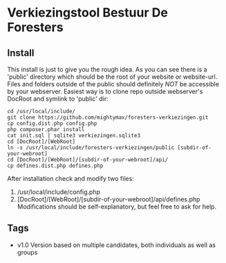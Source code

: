 # Verkiezingstool Bestuur De Foresters

## Install
This install is just to give you the rough idea. As you can see there is 
a 'public' directory which should be the root of your website or website-url.
Files and folders outside of the public should definitely *NOT* be accessible
by your webserver. Easiest way is to clone repo outside webserver's DocRoot
and symlink to 'public' dir:

    cd /usr/local/include/
    git clone https://github.com/mightymax/foresters-verkiezingen.git
    cp config.dist.php config.php
    php composer.phar install
    cat init.sql | sqlite3 verkiezingen.sqlite3
    cd [DocRoot]/[WebRoot]
    ln -s /usr/local/include/foresters-verkiezingen/public [subdir-of-your-webroot]
    cd [DocRoot]/[WebRoot]/[subdir-of-your-webroot]/api/
    cp defines.dist.php defines.php

After installation check and modify two files:
1. /usr/local/include/config.php
2. [DocRoot]/[WebRoot]/[subdir-of-your-webroot]/api/defines.php
Modifications should be self-explanatory, but feel free to ask for help.

## Tags
 - v1.0 Version based on multiple candidates, both individuals as well as groups
 